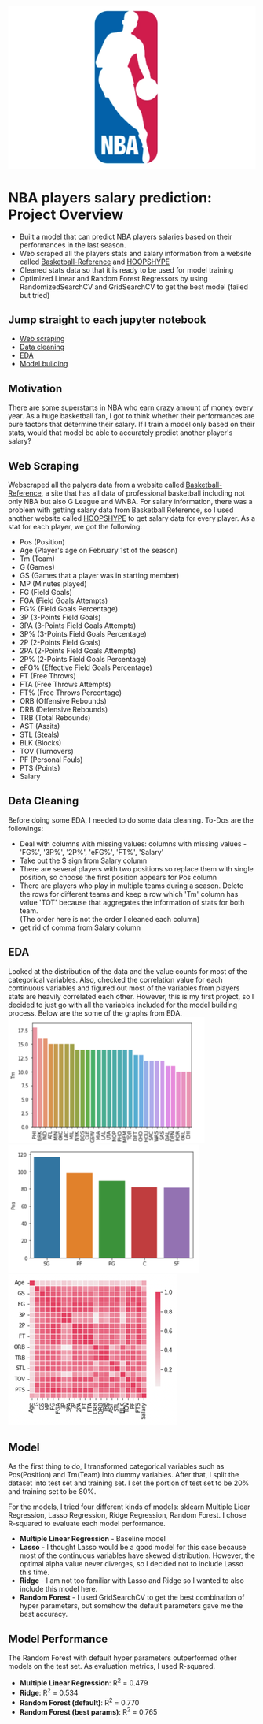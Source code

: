 ![](/image/nba_logo.png)
# NBA players salary prediction: Project Overview
- Built a model that can predict NBA players salaries based on their performances in the last season.
- Web scraped all the players stats and salary information from a website called [Basketball-Reference](https://www.basketball-reference.com/) and [HOOPSHYPE](https://hoopshype.com/salaries/players/2020-2021/)
- Cleaned stats data so that it is ready to be used for model training
- Optimized Linear and Random Forest Regressors by using RandomizedSearchCV and GridSearchCV to get the best model (failed but tried)

## Jump straight to each jupyter notebook

- [Web scraping](https://github.com/kaichiinoue/nba_salary_prediction/blob/eda/webscraper.ipynb)
- [Data cleaning](https://github.com/kaichiinoue/nba_salary_prediction/blob/eda/data_cleaning.ipynb)
- [EDA](https://github.com/kaichiinoue/nba_salary_prediction/blob/main/eda.ipynb)
- [Model building](https://github.com/kaichiinoue/nba_salary_prediction/blob/main/model_building.ipynb)

## Motivation
There are some superstarts in NBA who earn crazy amount of money every year. As a huge basketball fan, I got to think whether their performances are pure factors that determine their salary. If I train a model only based on their stats, would that model be able to accurately predict another player's salary? 

## Web Scraping
Webscraped all the palyers data from a website called [Basketball-Reference](https://www.basketball-reference.com/), a site that has all data of professional basketball including not only NBA but also G League and WNBA. For salary information, there was a problem with getting salary data from Basketball Reference, so I used another website called [HOOPSHYPE](https://hoopshype.com/salaries/players/2020-2021/) to get salary data for every player.
As a stat for each player, we got the following:
- Pos (Position)
- Age (Player's age on February 1st of the season)
- Tm (Team)
- G (Games)
- GS (Games that a player was in starting member)
- MP (Minutes played)
- FG (Field Goals)
- FGA (Field Goals Attempts)
- FG% (Field Goals Percentage)
- 3P (3-Points Field Goals)
- 3PA (3-Points Field Goals Attempts)
- 3P% (3-Points Field Goals Percentage)
- 2P (2-Points Field Goals)
- 2PA (2-Points Field Goals Attempts)
- 2P% (2-Points Field Goals Percentage)
- eFG% (Effective Field Goals Percentage)
- FT (Free Throws)
- FTA (Free Throws Attempts)
- FT% (Free Throws Percentage)
- ORB (Offensive Rebounds)
- DRB (Defensive Rebounds)
- TRB (Total Rebounds)
- AST (Assits)
- STL (Steals)
- BLK (Blocks)
- TOV (Turnovers)
- PF (Personal Fouls)
- PTS (Points)
- Salary
## Data Cleaning
Before doing some EDA, I needed to do some data cleaning. To-Dos are the followings:
- Deal with columns with missing values: columns with missing values - 'FG%', '3P%', '2P%', 'eFG%', 'FT%', 'Salary'
- Take out the $ sign from Salary column
- There are several players with two positions so replace them with single position, so choose the first position appears for Pos column
- There are players who play in multiple teams during a season. Delete the rows for different teams and keep a row which 'Tm' column has value 'TOT' because that aggregates the information of stats for both team.
<br />(The order here is not the order I cleaned each column)
- get rid of comma from Salary column

## EDA
Looked at the distribution of the data and the value counts for most of the categorical variables. Also, checked the correlation value for each continuous variables and figured out most of the variables from players stats are heavily correlated each other. However, this is my first project, so I decided to just go with all the variables included for the model building process. Below are the some of the graphs from EDA.
![](/image/graph1.png)
![](/image/graph2.png)
![](/image/graph3_defaultsize.png)

## Model
As the first thing to do, I transformed categorical variables such as Pos(Position) and Tm(Team) into dummy variables. After that, I split the dataset into test set and training set. I set the portion of test set to be 20% and training set to be 80%.

For the models, I tried four different kinds of models: sklearn Multiple Liear Regression, Lasso Regression, Ridge Regression, Random Forest. I chose R-squared to evaluate each model performance. 
- **Multiple Linear Regression** - Baseline model
- **Lasso** - I thought Lasso would be a good model for this case because most of the continuous variables have skewed distribution. However, the optimal alpha value never diverges, so I decided not to include Lasso this time.
- **Ridge** - I am not too familiar with Lasso and Ridge so I wanted to also include this model here.
- **Random Forest** - I used GridSearchCV to get the best combination of hyper parameters, but somehow the default parameters gave me the best accuracy.

## Model Performance
The Random Forest with default hyper parameters outperformed other models on the test set. As evaluation metrics, I used R-squared.
- **Multiple Linear Regression**: R<sup>2</sup> = 0.479
- **Ridge**: R<sup>2</sup> = 0.534
- **Random Forest (default)**: R<sup>2</sup> = 0.770
- **Random Forest (best params)**: R<sup>2</sup> = 0.765
